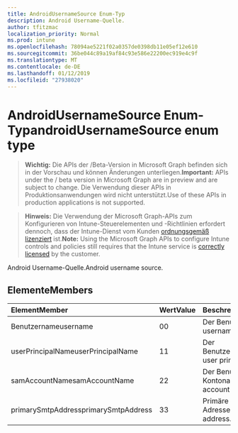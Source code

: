 ```yaml
---
title: AndroidUsernameSource Enum-Typ
description: Android Username-Quelle.
author: tfitzmac
localization_priority: Normal
ms.prod: intune
ms.openlocfilehash: 78094ae5221f02a0357de0398db11e05ef12e610
ms.sourcegitcommit: 36be044c89a19af84c93e586e22200ec919e4c9f
ms.translationtype: MT
ms.contentlocale: de-DE
ms.lasthandoff: 01/12/2019
ms.locfileid: "27938020"
---
```

# <a name="androidusernamesource-enum-type"></a><span data-ttu-id="fc4d5-103">AndroidUsernameSource Enum-Typ</span><span class="sxs-lookup"><span data-stu-id="fc4d5-103">androidUsernameSource enum type</span></span>

> <span data-ttu-id="fc4d5-104">**Wichtig:** Die APIs der /Beta-Version in Microsoft Graph befinden sich in der Vorschau und können Änderungen unterliegen.</span><span class="sxs-lookup"><span data-stu-id="fc4d5-104">**Important:** APIs under the / beta version in Microsoft Graph are in preview and are subject to change.</span></span> <span data-ttu-id="fc4d5-105">Die Verwendung dieser APIs in Produktionsanwendungen wird nicht unterstützt.</span><span class="sxs-lookup"><span data-stu-id="fc4d5-105">Use of these APIs in production applications is not supported.</span></span>

> <span data-ttu-id="fc4d5-106">**Hinweis:** Die Verwendung der Microsoft Graph-APIs zum Konfigurieren von Intune-Steuerelementen und -Richtlinien erfordert dennoch, dass der Intune-Dienst vom Kunden [ordnungsgemäß lizenziert](https://go.microsoft.com/fwlink/?linkid=839381) ist.</span><span class="sxs-lookup"><span data-stu-id="fc4d5-106">**Note:** Using the Microsoft Graph APIs to configure Intune controls and policies still requires that the Intune service is [correctly licensed](https://go.microsoft.com/fwlink/?linkid=839381) by the customer.</span></span>

<span data-ttu-id="fc4d5-107">Android Username-Quelle.</span><span class="sxs-lookup"><span data-stu-id="fc4d5-107">Android username source.</span></span>
## <a name="members"></a><span data-ttu-id="fc4d5-108">Elemente</span><span class="sxs-lookup"><span data-stu-id="fc4d5-108">Members</span></span>
|<span data-ttu-id="fc4d5-109">Element</span><span class="sxs-lookup"><span data-stu-id="fc4d5-109">Member</span></span>|<span data-ttu-id="fc4d5-110">Wert</span><span class="sxs-lookup"><span data-stu-id="fc4d5-110">Value</span></span>|<span data-ttu-id="fc4d5-111">Beschreibung</span><span class="sxs-lookup"><span data-stu-id="fc4d5-111">Description</span></span>|
|:---|:---|:---|
|<span data-ttu-id="fc4d5-112">Benutzername</span><span class="sxs-lookup"><span data-stu-id="fc4d5-112">username</span></span>|<span data-ttu-id="fc4d5-113">0</span><span class="sxs-lookup"><span data-stu-id="fc4d5-113">0</span></span>|<span data-ttu-id="fc4d5-114">Der Benutzername.</span><span class="sxs-lookup"><span data-stu-id="fc4d5-114">The username.</span></span>|
|<span data-ttu-id="fc4d5-115">userPrincipalName</span><span class="sxs-lookup"><span data-stu-id="fc4d5-115">userPrincipalName</span></span>|<span data-ttu-id="fc4d5-116">1</span><span class="sxs-lookup"><span data-stu-id="fc4d5-116">1</span></span>|<span data-ttu-id="fc4d5-117">Der Benutzerprinzipalname.</span><span class="sxs-lookup"><span data-stu-id="fc4d5-117">The user principal name.</span></span>|
|<span data-ttu-id="fc4d5-118">samAccountName</span><span class="sxs-lookup"><span data-stu-id="fc4d5-118">samAccountName</span></span>|<span data-ttu-id="fc4d5-119">2</span><span class="sxs-lookup"><span data-stu-id="fc4d5-119">2</span></span>|<span data-ttu-id="fc4d5-120">Der Benutzer Sam-Kontoname.</span><span class="sxs-lookup"><span data-stu-id="fc4d5-120">The user sam account name.</span></span>|
|<span data-ttu-id="fc4d5-121">primarySmtpAddress</span><span class="sxs-lookup"><span data-stu-id="fc4d5-121">primarySmtpAddress</span></span>|<span data-ttu-id="fc4d5-122">3</span><span class="sxs-lookup"><span data-stu-id="fc4d5-122">3</span></span>|<span data-ttu-id="fc4d5-123">Primäre SMTP-Adresse.</span><span class="sxs-lookup"><span data-stu-id="fc4d5-123">Primary SMTP address.</span></span>|





